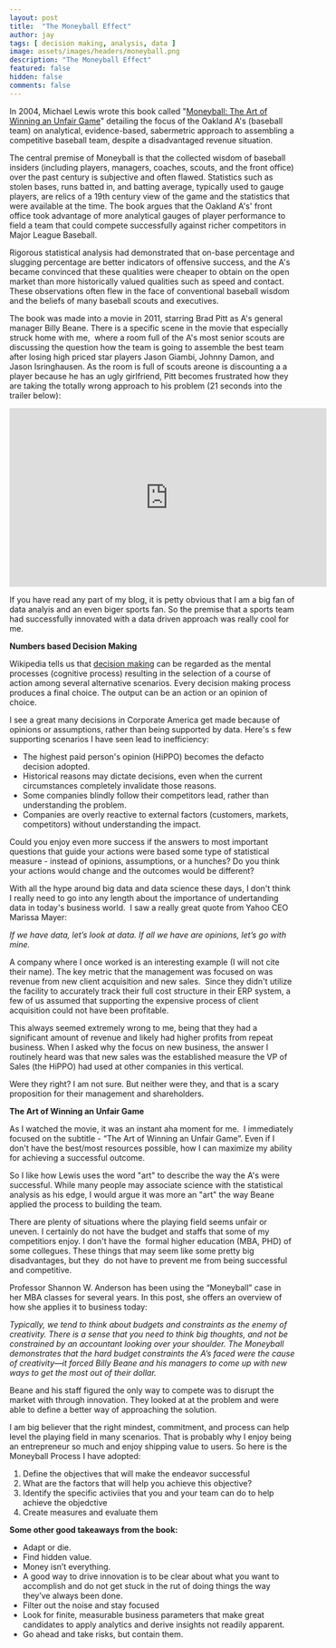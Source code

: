 ```yaml
---
layout: post
title:  "The Moneyball Effect"
author: jay
tags: [ decision making, analysis, data ]
image: assets/images/headers/moneyball.png
description: "The Moneyball Effect"
featured: false
hidden: false
comments: false
---
```


<p>In 2004, Michael Lewis wrote this book called "<a href="http://www.amazon.com/Moneyball-Art-Winning-Unfair-Game/dp/0393324818" target="_blank">Moneyball: The Art of Winning an Unfair Game</a>" detailing the focus of the Oakland A's (baseball team) on analytical, evidence-based, sabermetric approach to assembling a competitive baseball team, despite a disadvantaged revenue situation.</p>
<p>The central premise of Moneyball is that the collected wisdom of baseball insiders (including players, managers, coaches, scouts, and the front office) over the past century is subjective and often flawed. Statistics such as stolen bases, runs batted in, and batting average, typically used to gauge players, are relics of a 19th century view of the game and the statistics that were available at the time. The book argues that the Oakland A's' front office took advantage of more analytical gauges of player performance to field a team that could compete successfully against richer competitors in Major League Baseball.</p>
<p>Rigorous statistical analysis had demonstrated that on-base percentage and slugging percentage are better indicators of offensive success, and the A's became convinced that these qualities were cheaper to obtain on the open market than more historically valued qualities such as speed and contact. These observations often flew in the face of conventional baseball wisdom and the beliefs of many baseball scouts and executives.</p>
<p>The book was made into a movie in 2011, starring Brad Pitt as A's general manager Billy Beane. There is a specific scene in the movie that especially struck home with me, &nbsp;where a room full of the A's most senior scouts are discussing the question how the team is going to assemble the best team after losing high priced star players Jason Giambi, Johnny Damon, and Jason Isringhausen. As the room is full of scouts areone is discounting a a player because he has an ugly girlfriend, Pitt becomes frustrated how they are taking the totally wrong approach to his problem (21 seconds into the trailer below):</p>
<p><iframe style="margin: 0px; padding: 0px;" src="https://web.archive.org/web/20130923061513if_/http://www.youtube.com/embed/-4QPVo0UIzc" frameborder="0" width="560" height="315"></iframe></p>
<p>If you have read any part of my blog, it is petty obvious that I am a big fan of data analyis and an even biger sports fan. So the premise that a sports team had successfully innovated with a data driven approach was really cool for me.</p>
<p><strong>Numbers based Decision Making</strong></p>
<p>Wikipedia tells us that&nbsp;<span style="margin: 0px; padding: 0px; text-decoration: underline;">decision making</span>&nbsp;can be regarded as the mental processes (cognitive process) resulting in the selection of a course of action among several alternative scenarios. Every decision making process produces a final choice. The output can be an action or an opinion of choice.</p>
<p>I see a great many decisions in Corporate America get made because of opinions or assumptions, rather than being supported by data. Here's s few supporting scenarios I have seen lead to inefficiency:</p>
<ul>
<li>The highest paid person's opinion (HiPPO) becomes the defacto decision adopted.</li>
<li>Historical reasons may dictate decisions, even when the current circumstances completely invalidate those reasons.</li>
<li>Some companies blindly follow their competitors lead, rather than understanding the problem.</li>
<li>Companies are overly reactive to external factors (customers, markets, competitors) without understanding the impact.</li>
</ul>
<p>Could you enjoy even more success if the answers to most important questions that guide your actions were based some type of statistical measure - instead of opinions, assumptions, or a hunches? Do you think your actions would change and the outcomes would be different?</p>
<p>With all the hype around big data and data science these days, I don't think I really need to go into any length about the importance of undertanding data in today's business world. &nbsp;I saw a really great quote from Yahoo CEO Marissa Mayer:&nbsp;</p>
<p><em>If we have data, let&rsquo;s look at data. If all we have are opinions, let&rsquo;s go with mine.</em></p>
<p>A company where I once worked is an interesting example (I will not cite their name). The key metric that the management was focused on was revenue from new client acquisition and new sales. &nbsp;Since they didn't utilize the facility to accurately track their full cost structure in their ERP system, a few of us assumed that supporting the expensive process of client acquisition could not have been profitable.&nbsp;</p>
<p>This always seemed extremely wrong to me, being that they had a significant amount of revenue and likely had higher profits from repeat business. When I asked why the focus on new business, the answer I routinely heard was that new sales was the established measure the VP of Sales (the HiPPO) had used at other companies in this vertical.&nbsp;</p>
<p>Were they right? I am not sure. But neither were they, and that is a scary proposition for their management and shareholders.</p>
<p><strong>The Art of Winning an Unfair Game</strong></p>
<p>As I watched the movie, it was an instant aha moment for me. &nbsp;I immediately focused on the subtitle - &ldquo;The Art of Winning an Unfair Game&rdquo;. Even if I don't have the best/most resources possible, how I can maximize my ability for achieving a successful outcome.</p>
<p>So I like how Lewis uses the word "art" to describe the way the A's were successful. While many people may associate science with the statistical analysis as his edge, I would argue it was more an "art" the way Beane applied the process to building the team.</p>
<p>There are plenty of situations where the playing field seems unfair or uneven. I certainly do not have the budget and staffs that some of my competitiors enjoy. I don't have the &nbsp;formal higher education (MBA, PHD) of some collegues. These things that may seem like some pretty big disadvantages, but they &nbsp;do not have to prevent me from being successful and competitive.&nbsp;</p>
<p>Professor Shannon W. Anderson has been using the &ldquo;Moneyball&rdquo; case in her MBA classes for several years. In this post, she offers an overview of how she applies it to business today:</p>
<p><em>Typically, we tend to think about budgets and constraints as the enemy of creativity. There is a sense that you need to think big thoughts, and not be constrained by an accountant looking over your shoulder. The Moneyball demonstrates that the hard budget constraints the A&rsquo;s faced were the cause of creativity&mdash;it forced Billy Beane and his managers to come up with new ways to get the most out of their dollar.&nbsp;</em></p>
<p>Beane and his staff figured the only way to compete was to disrupt the market with through innovation. They looked at at the problem and were able to define a better way of approaching the solution.&nbsp;</p>
<p>I am big believer that the right mindest, commitment, and process can help level the playing field in many scenarios. That is probably why I enjoy being an entrepreneur so much and enjoy shipping value to users. So here is the Moneyball Process I have adopted:</p>
<ol>
<li >Define the objectives that will make the endeavor successful</li>
<li >What are the factors that will help you achieve this objective?</li>
<li >Identify the specific activiies that you and your team can do to help achieve the objedctive</li>
<li >Create measures and evaluate them</li>
</ol>
<p><strong>Some other good takeaways from the book:</strong></p>
<ul>
<li>Adapt or die.&nbsp;</li>
<li>Find hidden value.&nbsp;</li>
<li>Money isn&rsquo;t everything.&nbsp;</li>
<li>A good way to drive innovation is to be clear about what you want to accomplish and do not get stuck in the rut of doing things the way they&rsquo;ve always been done.</li>
<li>Filter out the noise and stay focused</li>
<li>Look for finite, measurable business parameters that make great candidates to apply analytics and derive insights not readily apparent.</li>
<li>Go ahead and take risks, but contain them.</li>
</ul>